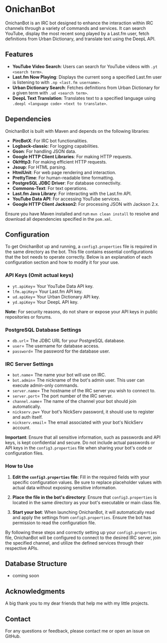 # OnichanBot

OnichanBot is an IRC bot designed to enhance the interaction within IRC channels through a variety of commands and services. It can search YouTube, display the most recent song played by a Last.fm user, fetch definitions from Urban Dictionary, and translate text using the DeepL API.

## Features

- **YouTube Video Search**: Users can search for YouTube videos with `.yt <search term>`.
- **Last.fm Now Playing**: Displays the current song a specified Last.fm user is listening to with `.np <last.fm username>`.
- **Urban Dictionary Search**: Fetches definitions from Urban Dictionary for a given term with `.ud <search term>`.
- **DeepL Text Translation**: Translates text to a specified language using `.deepl <language code> <text to translate>`.

## Dependencies

OnichanBot is built with Maven and depends on the following libraries:

- **PircBotX**: For IRC bot functionalities.
- **Logback-classic**: For logging capabilities.
- **Gson**: For handling JSON data.
- **Google HTTP Client Libraries**: For making HTTP requests.
- **OkHttp3**: For making efficient HTTP requests.
- **Jsoup**: For HTML parsing.
- **HtmlUnit**: For web page rendering and interaction.
- **PrettyTime**: For human-readable time formatting.
- **PostgreSQL JDBC Driver**: For database connectivity.
- **Commons-Text**: For text operations.
- **Last.fm Java Library**: For interacting with the Last.fm API.
- **YouTube Data API**: For accessing YouTube services.
- **Google HTTP Client Jackson2**: For processing JSON with Jackson 2.x.

Ensure you have Maven installed and run `mvn clean install` to resolve and download all dependencies specified in the `pom.xml`.

## Configuration

To get OnichanBot up and running, a `config3.properties` file is required in the same directory as the bot. This file contains essential configurations that the bot needs to operate correctly. Below is an explanation of each configuration section and how to modify it for your use.

### API Keys (Omit actual keys)

- `yt.apiKey`= Your YouTube Data API key.
- `lfm.apiKey`= Your Last.fm API key.
- `ud.apiKey`= Your Urban Dictionary API key.
- `yd.apiKey`= Your DeepL API key.

**Note:** For security reasons, do not share or expose your API keys in public repositories or forums.

### PostgreSQL Database Settings

- `db.url`= The JDBC URL for your PostgreSQL database.
- `user`= The username for database access.
- `password`= The password for the database user.

### IRC Server Settings

- `bot.name`= The name your bot will use on IRC.
- `bot.admin`= The nickname of the bot's admin user. This user can execute admin-only commands.
- `server.name`= The hostname of the IRC server you wish to connect to.
- `server.port`= The port number of the IRC server.
- `channel.name`= The name of the channel your bot should join automatically.
- `nickserv.pw`= Your bot's NickServ password, it should use to register and auth itself.
- `nickserv.email`= The email associated with your bot's NickServ account.

**Important**: Ensure that all sensitive information, such as passwords and API keys, is kept confidential and secure. Do not include actual passwords or API keys in the `config3.properties` file when sharing your bot's code or configuration files.

### How to Use

1. **Edit the `config3.properties` file**: Fill in the required fields with your specific configuration values. Be sure to replace placeholder values with actual data without exposing sensitive information.

2. **Place the file in the bot's directory**: Ensure that `config3.properties` is located in the same directory as your bot's executable or main class file.

3. **Start your bot**: When launching OnichanBot, it will automatically read and apply the settings from `config3.properties`. Ensure the bot has permission to read the configuration file.

By following these steps and correctly setting up your `config3.properties` file, OnichanBot will be configured to connect to the desired IRC server, join the specified channel, and utilize the defined services through their respective APIs.

## Database Structure

- coming soon

## Acknowledgments

A big thank you to my dear friends that help me with my little projects.

## Contact

For any questions or feedback, please contact me or open an issue on GitHub.
